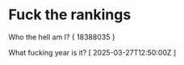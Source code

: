 # Fuck the rankings

Who the hell am I?
{ 18388035 }

What fucking year is it?
[ 2025-03-27T12:50:00Z ]
